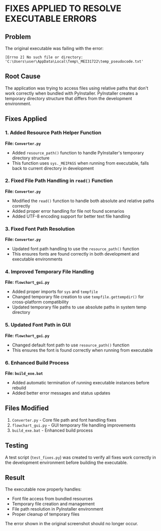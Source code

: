 # FIXES APPLIED TO RESOLVE EXECUTABLE ERRORS

## Problem
The original executable was failing with the error:
```
[Errno 2] No such file or directory: 'C:\Users\user\AppData\Local\Temp\_MEI31722\temp_pseudocode.txt'
```

## Root Cause
The application was trying to access files using relative paths that don't work correctly when bundled with PyInstaller. PyInstaller creates a temporary directory structure that differs from the development environment.

## Fixes Applied

### 1. Added Resource Path Helper Function
**File: `Converter.py`**
- Added `resource_path()` function to handle PyInstaller's temporary directory structure
- This function uses `sys._MEIPASS` when running from executable, falls back to current directory in development

### 2. Fixed File Path Handling in `read()` Function
**File: `Converter.py`**
- Modified the `read()` function to handle both absolute and relative paths correctly
- Added proper error handling for file not found scenarios
- Added UTF-8 encoding support for better text file handling

### 3. Fixed Font Path Resolution
**File: `Converter.py`**
- Updated font path handling to use the `resource_path()` function
- This ensures fonts are found correctly in both development and executable environments

### 4. Improved Temporary File Handling
**File: `flowchart_gui.py`**
- Added proper imports for `sys` and `tempfile`
- Changed temporary file creation to use `tempfile.gettempdir()` for cross-platform compatibility
- Updated temporary file paths to use absolute paths in system temp directory

### 5. Updated Font Path in GUI
**File: `flowchart_gui.py`**
- Changed default font path to use `resource_path()` function
- This ensures the font is found correctly when running from executable

### 6. Enhanced Build Process
**File: `build_exe.bat`**
- Added automatic termination of running executable instances before rebuild
- Added better error messages and status updates

## Files Modified
1. `Converter.py` - Core file path and font handling fixes
2. `flowchart_gui.py` - GUI temporary file handling improvements
3. `build_exe.bat` - Enhanced build process

## Testing
A test script (`test_fixes.py`) was created to verify all fixes work correctly in the development environment before building the executable.

## Result
The executable now properly handles:
- Font file access from bundled resources
- Temporary file creation and management
- File path resolution in PyInstaller environment
- Proper cleanup of temporary files

The error shown in the original screenshot should no longer occur.
